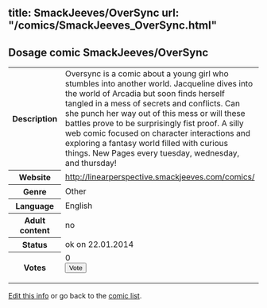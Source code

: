 title: SmackJeeves/OverSync
url: "/comics/SmackJeeves_OverSync.html"
---
Dosage comic SmackJeeves/OverSync
-----------------------------------------

<p id="msg"></p>
<script type="text/javascript">
if (window.location.search === '?edit_info_mail=sent_ok') {
  var elem = document.getElementById("msg");
  elem.innerHTML = 'Edited information sucessfully sent for review, which is usually done daily. Thanks!';
  elem.className = 'ok';
}
</script>
<table class="comicinfo">
<tr>
<th>Description</th><td>Oversync is a comic about a young girl who stumbles into another world. Jacqueline dives into the world of Arcadia but soon finds herself tangled in a mess of secrets and conflicts. Can she punch her way out of this mess or will these battles prove to be surprisingly fist proof. A silly web comic focused on character interactions and exploring a fantasy world filled with curious things. New Pages every tuesday, wednesday, and thursday!</td>
</tr>
<tr>
<th>Website</th><td><a href="http://linearperspective.smackjeeves.com/comics/">http://linearperspective.smackjeeves.com/comics/</a></td>
</tr>
<tr>
<th>Genre</th><td>Other</td>
</tr>
<tr>
<th>Language</th><td>English</td>
</tr>
<tr>
<th>Adult content</th><td>no</td>
</tr>
<tr>
<th>Status</th><td>ok on 22.01.2014</td>
</tr>
<tr>
<th>Votes</th><td>0
<form action="http://gaecounter.appspot.com/count/" method="POST">
<input name="name" type="hidden" value="SmackJeeves_OverSync"/>
<input name="uid" type="hidden" id="voteuid" value=""/>
<input type="submit" value="Vote"/>
</form>
</td>
</tr>
</table>
<script type="text/javascript">
var ua = navigator.userAgent;
document.getElementById("voteuid").value = ua.replace(/[^a-zA-Z0-9\._:]/g , "_");;
</script>

[Edit this info](SmackJeeves_OverSync_edit.html) or go back to the [comic list](../comic-index.html).
